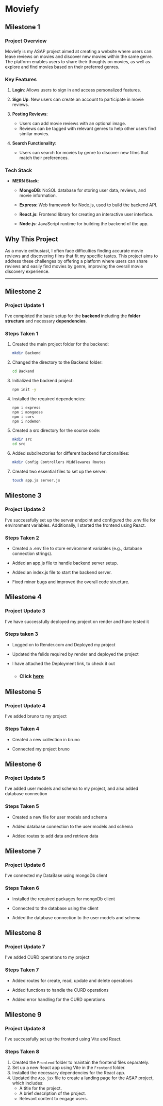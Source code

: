 # Moviefy

## Milestone 1

### Project Overview

Moviefy is my ASAP project aimed at creating a website where users can leave reviews on movies and discover new movies within the same genre. The platform enables users to share their thoughts on movies, as well as explore and find movies based on their preferred genres.

### Key Features

1. **Login**: Allows users to sign in and access personalized features.

2. **Sign Up**: New users can create an account to participate in movie reviews.

3. **Posting Reviews**:

   - Users can add movie reviews with an optional image.
   - Reviews can be tagged with relevant genres to help other users find similar movies.

4. **Search Functionality**:
   - Users can search for movies by genre to discover new films that match their preferences.

### Tech Stack

- **MERN Stack**:

  - **MongoDB**: NoSQL database for storing user data, reviews, and movie information.

  - **Express**: Web framework for Node.js, used to build the backend API.

  - **React.js**: Frontend library for creating an interactive user interface.

  - **Node.js**: JavaScript runtime for building the backend of the app.

## Why This Project

As a movie enthusiast, I often face difficulties finding accurate movie reviews and discovering films that fit my specific tastes. This project aims to address these challenges by offering a platform where users can share reviews and easily find movies by genre, improving the overall movie discovery experience.

---

## Milestone 2

### Project Update 1

I’ve completed the basic setup for the **backend** including the **folder structure** and necessary **dependencies**.

### Steps Taken 1

1. Created the main project folder for the backend:

   ```bash
   mkdir Backend
   ```

2. Changed the directory to the Backend folder:

   ```bash
   cd Backend
   ```

3. Initialized the backend project:

   ```bash
   npm init -y
   ```

4. Installed the required dependencies:

   ```bash
   npm i express
   npm i mongoose
   npm i cors
   npm i nodemon
   ```

5. Created a src directory for the source code:

   ```bash
   mkdir src
   cd src
   ```

6. Added subdirectories for different backend functionalities:

   ```bash
   mkdir Config Controllers Middlewares Routes
   ```

7. Created two essential files to set up the server:

   ```bash
   touch app.js server.js
   ```

## Milestone 3

### Project Update 2

I’ve successfully set up the server endpoint and configured the .env file for environment variables. Additionally, I started the frontend using React.

### Steps Taken 2

- Created a .env file to store environment variables (e.g., database connection strings).

- Added an app.js file to handle backend server setup.

- Added an index.js file to start the backend server.

- Fixed minor bugs and improved the overall code structure.

## Milestone 4

### Project Update 3

I've have successfully deployed my project on render and have tested it

### Steps taken 3

- Logged on to Render.com and Deployed my project

- Updated the felids required by render and deployed the project

- I have attached the Deployment link, to check it out

  - ### Click [here](https://s62-moviefy.onrender.com)

## Milestone 5

### Project Update 4

I've added bruno to my project

### Steps Taken 4

- Created a new collection in bruno

- Connected my project bruno

## Milestone 6

### Project Update 5

I've added user models and schema to my project, and also added database connection

### Steps Taken 5

- Created a new file for user models and schema

- Added database connection to the user models and schema

- Added routes to add data and retrieve data

## Milestone 7

### Project Update 6

I've connected my DataBase using mongoDb client

### Steps Taken 6

- Installed the required packages for mongoDb client

- Connected to the database using the client

- Added the database connection to the user models and schema

## Milestone 8

### Project Update 7

I've added CURD operations to my project

### Steps Taken 7

- Added routes for create, read, update and delete operations

- Added functions to handle the CURD operations

- Added error handling for the CURD operations

## Milestone 9

### Project Update 8

I've successfully set up the frontend using Vite and React.

### Steps Taken 8

1. Created the `Frontend` folder to maintain the frontend files separately.
2. Set up a new React app using Vite in the `Frontend` folder.
3. Installed the necessary dependencies for the React app.
4. Updated the `App.jsx` file to create a landing page for the ASAP project, which includes:
   - A title for the project.
   - A brief description of the project.
   - Relevant content to engage users.
